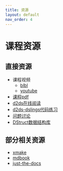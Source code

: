 ```yaml
---
title: 资源
layout: default
nav_order: 4
---
```


# 课程资源

## 直接资源

- 课程视频
  - [blbl]()
  - [youtube]() 
- [课程pdf]()
- [d2ds在线阅读](https://sunrisepeak.github.io/d2ds/)
- [d2ds-dslings代码练习](https://github.com/Sunrisepeak/d2ds)
- [问题讨论](https://github.com/Sunrisepeak/d2ds-courses/discussions)
- [DStruct数据结构库](https://github.com/Sunrisepeak/DStruct)

## 部分相关资源

- [xmake](https://github.com/xmake-io/xmake)
- [mdbook](https://github.com/rust-lang/mdBook)
- [just-the-docs](https://github.com/just-the-docs/just-the-docs)